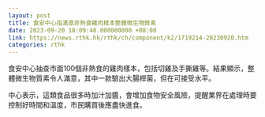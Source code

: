 ```yaml
---
layout: post
title: 食安中心指滿意非熱食雞肉樣本整體微生物質素
date: 2023-09-20 18:09:48.000000000 +08:00
link: https://news.rthk.hk/rthk/ch/component/k2/1719214-20230920.htm
categories: rthk
---
```


食安中心抽查市面100個非熱食的雞肉樣本，包括切雞及手撕雞等。結果顯示，整體微生物質素令人滿意，其中一款驗出大腸桿菌，但在可接受水平。

中心表示，這類食品很多時加汁加醬，會增加食物安全風險，提醒業界在處理時要控制好時間和溫度，市民購買後應盡快進食。
